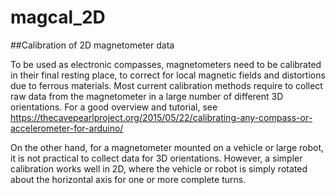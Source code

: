# magcal_2D

##Calibration of 2D magnetometer data

To be used as electronic compasses, magnetometers need to be calibrated in their final resting place, to correct for local magnetic fields and distortions due to ferrous materials. Most current calibration methods require to collect raw data from the magnetometer in a large number of different 3D orientations. For a good overview and tutorial, see https://thecavepearlproject.org/2015/05/22/calibrating-any-compass-or-accelerometer-for-arduino/

On the other hand, for a magnetometer mounted on a vehicle or large robot, it is not practical to collect data for 3D orientations. However, a simpler calibration works well in 2D, where the vehicle or robot is simply rotated about the horizontal axis for one or more complete turns.
